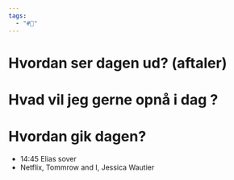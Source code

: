 ```yaml
---
tags:
  - "#📅"
---
```

# Hvordan ser dagen ud? (aftaler)


# Hvad vil jeg gerne opnå i dag ?


# Hvordan gik dagen?
- 14:45 Elias sover 
- Netflix, Tommrow and I, Jessica Wautier 